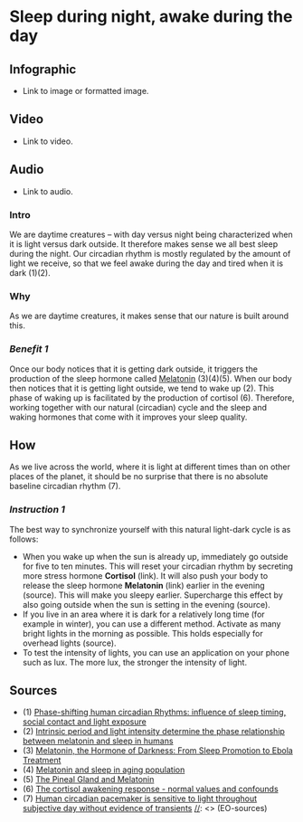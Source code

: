 [//]: <> (FD,X0)

# **Sleep during night, awake during the day**

## **Infographic**
[//]: <> (BO-infographic)
- Link to image or formatted image.

[//]: <> (EO-infographic)
## **Video**
[//]: <> (BO-video)
- Link to video.

[//]: <> (EO-video)
## **Audio**
[//]: <> (BO-audio)
- Link to audio.

[//]: <> (EO-audio)

### **Intro**
[//]: <> (BO-intro)
We are daytime creatures – with day versus night being characterized when it is light versus dark outside. It therefore makes sense we all best sleep during the night. Our circadian rhythm is mostly regulated by the amount of light we receive, so that we feel awake during the day and tired when it is dark (1)(2).

[//]: <> (EO-intro)
### **Why**
[//]: <> (BO-why)

As we are daytime creatures, it makes sense that our nature is built around this.

### *Benefit 1*
Once our body notices that it is getting dark outside, it triggers the production of the sleep hormone called [Melatonin]() (3)(4)(5). When our body then notices that it is getting light outside, we tend to wake up (2). This phase of waking up is facilitated by the production of cortisol (6). Therefore, working together with our natural (circadian) cycle and the sleep and waking hormones that come with it improves your sleep quality.

[//]: <> (EO-why)
## **How**
[//]: <> (BO-how)
As we live across the world, where it is light at different times than on other places of the planet, it should be no surprise that there is no absolute baseline circadian rhythm (7).

### *Instruction 1*
The best way to synchronize yourself with this natural light-dark cycle is as follows:
- When you wake up when the sun is already up, immediately go outside for five to ten minutes. This will reset your circadian rhythm by secreting more stress hormone __Cortisol__ (link). It will also push your body to release the sleep hormone __Melatonin__ (link) earlier in the evening (source). This will make you sleepy earlier. Supercharge this effect by also going outside when the sun is setting in the evening (source).
- If you live in an area where it is dark for a relatively long time (for example in winter), you can use a different method. Activate as many bright lights in the morning as possible. This holds especially for overhead lights (source).
- To test the intensity of lights, you can use an application on your phone such as lux. The more lux, the stronger the intensity of light.

[//]: <> (EO-how)

## **Sources**
[//]: <> (BO-sources)
- (1) [Phase-shifting human circadian Rhythms: influence of sleep timing, social contact and light exposure](https://www.ncbi.nlm.nih.gov/pmc/articles/PMC1160744/pdf/jphysiol00392-0283.pdf)
- (2) [Intrinsic period and light intensity determine the phase relationship between melatonin and sleep in humans](https://www.ncbi.nlm.nih.gov/pmc/articles/PMC2714089/)
- (3) [Melatonin, the Hormone of Darkness: From Sleep Promotion to Ebola Treatment](https://www.ncbi.nlm.nih.gov/pmc/articles/PMC4334454/)
- (4) [Melatonin and sleep in aging population](https://www.ncbi.nlm.nih.gov/pubmed/16183237)
- (5) [The Pineal Gland and Melatonin](http://www.vivo.colostate.edu/hbooks/pathphys/endocrine/otherendo/pineal.html)
- (6) [The cortisol awakening response - normal values and confounds](https://www.noiseandhealth.org/article.asp?issn=1463-1741;year=2000;volume=2;issue=7;spage=79;epage=88;aulast=Wust)
- (7) [Human circadian pacemaker is sensitive to light throughout subjective day without evidence of transients](https://journals.physiology.org/doi/pdf/10.1152/ajpregu.1997.273.5.r1800)
[//]: <> (EO-sources)
